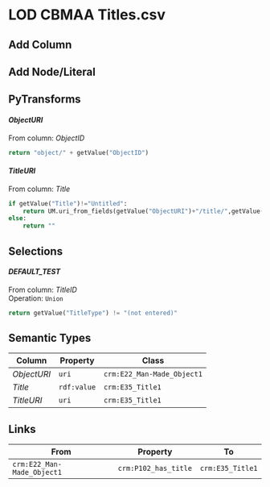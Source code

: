 # LOD CBMAA Titles.csv

## Add Column

## Add Node/Literal

## PyTransforms
#### _ObjectURI_
From column: _ObjectID_
``` python
return "object/" + getValue("ObjectID")
```

#### _TitleURI_
From column: _Title_
``` python
if getValue("Title")!="Untitled":
    return UM.uri_from_fields(getValue("ObjectURI")+"/title/",getValue("TitleID"))
else:
    return ""
```


## Selections
#### _DEFAULT_TEST_
From column: _TitleID_
<br>Operation: `Union`
``` python
return getValue("TitleType") != "(not entered)"
```


## Semantic Types
| Column | Property | Class |
|  ----- | -------- | ----- |
| _ObjectURI_ | `uri` | `crm:E22_Man-Made_Object1`|
| _Title_ | `rdf:value` | `crm:E35_Title1`|
| _TitleURI_ | `uri` | `crm:E35_Title1`|


## Links
| From | Property | To |
|  --- | -------- | ---|
| `crm:E22_Man-Made_Object1` | `crm:P102_has_title` | `crm:E35_Title1`|
